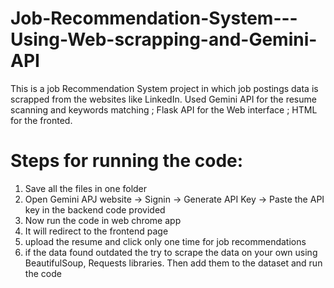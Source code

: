 # Job-Recommendation-System---Using-Web-scrapping-and-Gemini-API
This is a job Recommendation System project in which job postings data is scrapped from the websites like LinkedIn. Used Gemini API for the resume scanning and keywords matching ; Flask API for the Web interface ; HTML for the fronted. 
# Steps for running the code:
1. Save all the files in one folder
2. Open Gemini APJ website -> Signin -> Generate API Key -> Paste the API key in the backend code provided
3. Now run the code in web chrome app
4. It will redirect to the frontend page
5. upload the resume and click only one time for job recommendations
6. if the data found outdated the try to scrape the data on your own using BeautifulSoup, Requests libraries. Then add them to the dataset and run the code 
